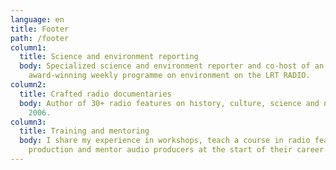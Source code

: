 ```yaml
---
language: en
title: Footer
path: /footer
column1:
  title: Science and environment reporting
  body: Specialized science and environment reporter and co-host of an
    award-winning weekly programme on environment on the LRT RADIO.
column2:
  title: Crafted radio documentaries
  body: Author of 30+ radio features on history, culture, science and nature since
    2006.
column3:
  title: Training and mentoring
  body: I share my experience in workshops, teach a course in radio feature
    production and mentor audio producers at the start of their career.
---
```

